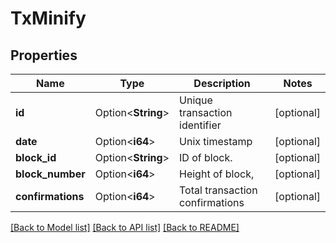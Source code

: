 # TxMinify

## Properties

Name | Type | Description | Notes
------------ | ------------- | ------------- | -------------
**id** | Option<**String**> | Unique transaction identifier | [optional]
**date** | Option<**i64**> | Unix timestamp | [optional]
**block_id** | Option<**String**> | ID of block. | [optional]
**block_number** | Option<**i64**> | Height of block, | [optional]
**confirmations** | Option<**i64**> | Total transaction confirmations | [optional]

[[Back to Model list]](../README.md#documentation-for-models) [[Back to API list]](../README.md#documentation-for-api-endpoints) [[Back to README]](../README.md)


